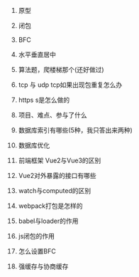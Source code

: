 1. 原型

2. 闭包

3. BFC

4. 水平垂直居中

5. 算法题，爬楼梯那个(还好做过)

6. tcp 与 udp tcp如果出现包重复怎么办

7. https s是怎么做的

8. 项目、难点、参与了什么

9. 数据库索引有哪些(5种，我只答出来两种)

10. 数据库优化

11. 前端框架   Vue2与Vue3的区别

12. Vue2对外暴露的接口有哪些

13. watch与computed的区别

14. webpack打包是怎样的

15. babel与loader的作用

16. js闭包的作用

17. 怎么设置BFC

18. 强缓存与协商缓存